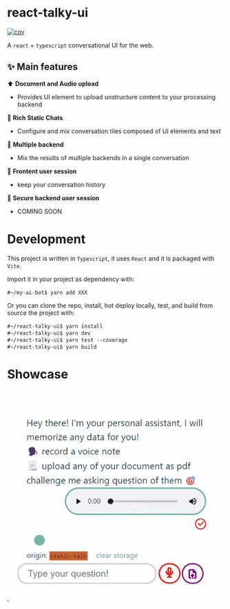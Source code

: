 # react-talky-ui
[![cov](https://damianofds.github.io/react-talky-ui/badges/coverage.svg)](https://github.com/damianofds/react-talky-ui/actions)

A `react` + `typescript` conversational UI for the web.

## ✨ Main features

⬆️ **Document and Audio upload**

* Provides UI element to upload unstructure content to your processing backend

👑 **Rich Static Chats**

* Configure and mix conversation tiles composed of UI elements and text

🤹 **Multiple backend**

* Mix the results of multiple backends in a single conversation

👤 **Frontent user session**

* keep your conversation history 

🏬 **Secure backend user session**

* COMING SOON

# Development

This project is written in `Typescript`, it uses `React` and it is packaged with `Vite`.

Import it in your project as dependency with:

```
#~/my-ai-bot$ yarn add XXX
```

Or you can clone the repo, install, hot deploy locally, test, and build from source the project with:

```
#~/react-talky-ui$ yarn install
#~/react-talky-ui$ yarn dev
#~/react-talky-ui$ yarn test --coverage
#~/react-talky-ui$ yarn build
```

# Showcase

![](https://github.com/Damianofds/react-talk-ui/blob/main/react-talk-ui.gif)

